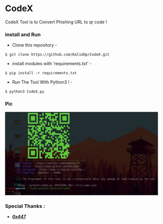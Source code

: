 # CodeX
CodeX Tool is to Convert Phishing URL to qr code !
### install and Run

- Clone this repository -
```
$ git clone https://github.com/KalidOp/CodeX.git
```

- install modules with 'requirements.txt' -
```
$ pip install -r requirements.txt 
```

- Run The Tool With Python3 ! -
```
$ python3 CodeX.py
```
### Pic 

![CodeX](https://github.com/KalidOp/CodeX/blob/main/IMG_3882.jpg)

### Special Thanks :
- [***0x447***](https://github.com/0x447)
